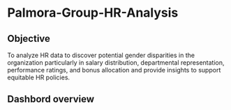 # Palmora-Group-HR-Analysis
## Objective
To analyze HR data to discover potential gender disparities in the organization particularly in salary distribution, departmental representation, performance ratings, and bonus allocation  and provide insights to support equitable HR policies.
## Dashbord overview
